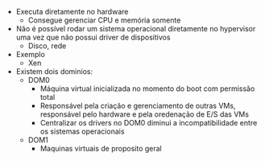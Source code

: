 - Executa diretamente no hardware
	- Consegue gerenciar CPU e memória somente
- Não é possível rodar um sistema operacional diretamente no hypervisor uma vez que não possui driver de dispositivos
	- Disco, rede
- Exemplo
	- Xen
- Existem dois dominios:
	- DOM0
		- Máquina virtual inicializada no momento do boot com permissão total
		- Responsável pela criação e gerenciamento de outras VMs, responsável pelo hardware e pela oredenação de E/S das VMs
		- Centralizar os drivers no DOM0 diminui a incompatibilidade entre os sistemas operacionais
	- DOM1
		- Maquinas virtuais de proposito geral